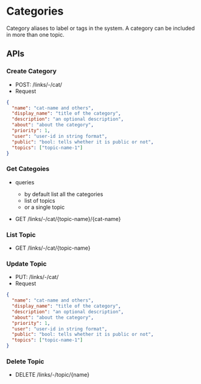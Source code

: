 # Categories

Category aliases to label or tags in the system. A category can be included in more than one
topic.


## APIs


### Create Category

- POST: /links/-/cat/
- Request
```json
{
  "name": "cat-name and others",
  "display_name": "title of the category",
  "description": "an optional description",
  "about": "about the category",
  "priority": 1,
  "user": "user-id in string format",
  "public": "bool: tells whether it is public or not",
  "topics": ["topic-name-1"]
}
```

### Get Categoies

- queries
    - by default list all the categories
    - list of topics
    - or a single topic

- GET /links/-/cat/{topic-name}/{cat-name}


### List Topic

- GET /links/-/cat/{topic-name}

### Update Topic

- PUT: /links/-/cat/
- Request
```json
{
  "name": "cat-name and others",
  "display_name": "title of the category",
  "description": "an optional description",
  "about": "about the category",
  "priority": 1,
  "user": "user-id in string format",
  "public": "bool: tells whether it is public or not",
  "topics": ["topic-name-1"]
}
```


### Delete Topic

- DELETE /links/-/topic/{name}
